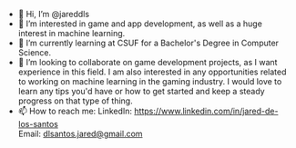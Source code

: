 - 👋 Hi, I’m @jareddls
- 👀 I’m interested in game and app development, as well as a huge interest in machine learning.
- 🌱 I’m currently learning at CSUF for a Bachelor's Degree in Computer Science.
- 💞️ I’m looking to collaborate on game development projects, as I want experience in this field. I am also interested in any opportunities related to working on machine learning in the gaming industry. I would love to learn
      any tips you'd have or how to get started and keep a steady progress on that type of thing.
- 📫 How to reach me:
 LinkedIn: https://www.linkedin.com/in/jared-de-los-santos \
 Email: dlsantos.jared@gmail.com

